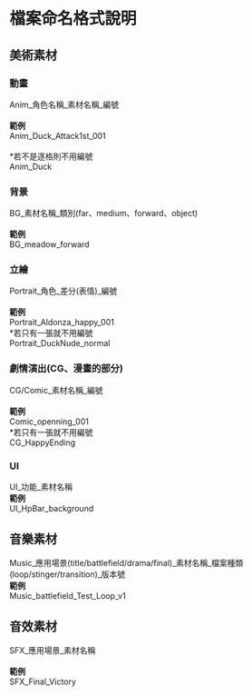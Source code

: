 # 檔案命名格式說明
## 美術素材
### 動畫
Anim_角色名稱_素材名稱_編號\
\
**範例**\
Anim_Duck_Attack1st_001\
\
\*若不是逐格則不用編號\
Anim_Duck
### 背景
BG_素材名稱_類別(far、medium、forward、object)\
\
**範例**\
BG_meadow_forward
### 立繪
Portrait_角色_差分(表情)_編號\
\
**範例**\
Portrait_Aldonza_happy_001
\
\*若只有一張就不用編號\
Portrait_DuckNude_normal
### 劇情演出(CG、漫畫的部分)
CG/Comic_素材名稱_編號\
\
**範例**\
Comic_openning_001
\
\*若只有一張就不用編號\
CG_HappyEnding
### UI
UI_功能_素材名稱\
**範例**\
UI_HpBar_background
## 音樂素材
Music_應用場景(title/battlefield/drama/final)_素材名稱_檔案種類(loop/stinger/transition)_版本號
\
**範例**\
Music_battlefield_Test_Loop_v1
## 音效素材
SFX_應用場景_素材名稱\
\
**範例**\
SFX_Final_Victory
